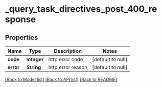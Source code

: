 # _query_task_directives_post_400_response
## Properties

| Name | Type | Description | Notes |
|------------ | ------------- | ------------- | -------------|
| **code** | **Integer** | http error code | [default to null] |
| **error** | **String** | http error reason | [default to null] |

[[Back to Model list]](../README.md#documentation-for-models) [[Back to API list]](../README.md#documentation-for-api-endpoints) [[Back to README]](../README.md)

